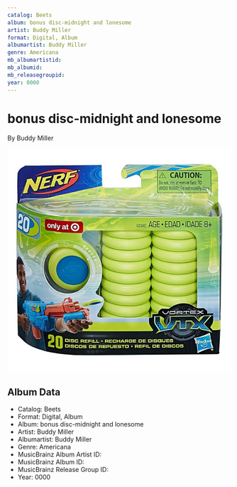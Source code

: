 ```yaml
---
catalog: Beets
album: bonus disc-midnight and lonesome
artist: Buddy Miller
format: Digital, Album
albumartist: Buddy Miller
genre: Americana
mb_albumartistid: 
mb_albumid: 
mb_releasegroupid: 
year: 0000
---
```


# bonus disc-midnight and lonesome

By Buddy Miller

![](../../assets/beetscovers/Buddy_Miller-bonus_disc-midnight_and_lonesome.jpg)

## Album Data

- Catalog: Beets
- Format: Digital, Album
- Album: bonus disc-midnight and lonesome
- Artist: Buddy Miller
- Albumartist: Buddy Miller
- Genre: Americana
- MusicBrainz Album Artist ID: 
- MusicBrainz Album ID: 
- MusicBrainz Release Group ID: 
- Year: 0000

